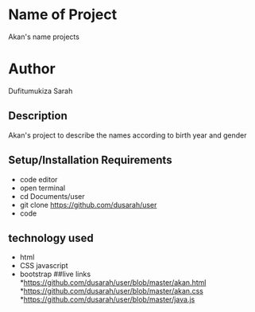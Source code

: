 # Name of Project
Akan's name projects
# Author
Dufitumukiza Sarah
## Description
Akan's project to describe the names according to birth year and gender
## Setup/Installation Requirements
* code editor
* open terminal
* cd Documents/user
* git clone https://github.com/dusarah/user
* code
## technology used
* html
* CSS javascript 
* bootstrap
##live links
*https://github.com/dusarah/user/blob/master/akan.html
*https://github.com/dusarah/user/blob/master/akan.css
*https://github.com/dusarah/user/blob/master/java.js
